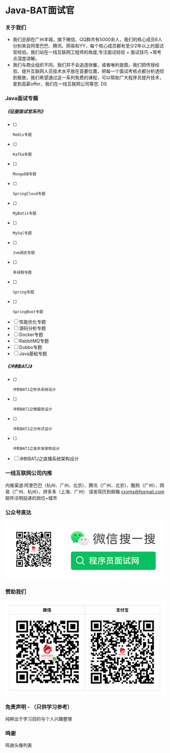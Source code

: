# Java-BAT面试官

### 关于我们
- 我们总部在广州羊城，旗下微信、QQ群共有5000余人，我们的核心成员6人分别来自阿里巴巴、腾讯、网易和YY，每个核心成员都有至少2年以上的面试官经验。我们站在一线互联网工程师的角度,专注面试经验 + 面试技巧 +常考点深度讲解。
- 我们与商业组织不同，我们并不会追逐快餐，或者唯利是图，我们把传授经验、提升互联网人员技术水平放在首要位置，把每一个面试考核点都分析透彻到极致，我们希望通过这一系列免费的课程，可以帮助广大程序员提升技术，拿到高薪offer，我们在一线互联网公司等您.    DS


### Java面试专题
#####    《征服面试官系列》
- [ ]     Redis专题
- [ ]     Kafka专题
- [ ]     MongoDB专题
- [ ]     SpringCloud专题
- [ ]     MyBatis专题
- [ ]     MySql专题
- [ ]     Jvm调优专题
- [ ]     多线程专题
- [ ]     Spring专题
- [ ]     SpringBoot专题
- [ ] 	性能优化专题
- [ ] 	源码分析专题
- [ ] 	Docker专题
- [ ] 	RabbitMQ专题
- [ ] 	Dubbo专题
- [ ] 	Java基础专题
    
#####    《冲刺BATJ》
- [ ]     冲刺BATJ之秒杀系统设计
- [ ]     冲刺BATJ之微服务设计
- [ ]     冲刺BATJ之分布式设计
- [ ]     冲刺BATJ之高并发架构设计
- [ ] 	冲刺BATJ之直播系统架构设计
    
### 一线互联网公司内推
内推渠道:阿里巴巴（杭州、广州、北京）、腾讯（广州、北京）、酷狗（广州）、网易（广州、杭州）、拼多多（上海、广州）
请发简历到邮箱 cxyms@foxmail.com  邮件注明投递的岗位+城市

### 公众号直达
![markdown](https://github.com/cxyms/Java-Interview/blob/master/images/scan3.png "markdown")
### 赞助我们
![markdown](https://github.com/cxyms/Java-Interview/blob/master/images/pay2.png "markdown")
### 免责声明 - （只供学习参考）
纯粹出于学习目的与个人兴趣整理

### 鸣谢
鸣谢头像列表
